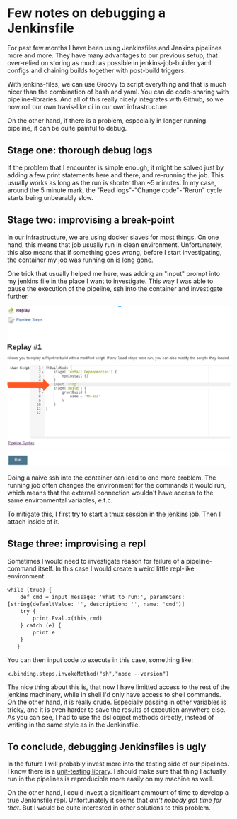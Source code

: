 <!-- 
.. title: Debugging Jenkins pipeline
.. slug: debugging-jenkins-pipeline
.. date: 2017-07-30 14:18:08 UTC+02:00
.. tags: testing, pipelines 
.. category: 
.. link: 
.. description: 
.. type: text
-->

# Few notes on debugging a Jenkinsfile

For past few months I have been using Jenkinsfiles and Jenkins pipelines more and more.
They have many advantages to our previous setup, that over-relied on storing as much as possible
in jenkins-job-builder yaml configs and chaining builds together with post-build triggers.

With jenkins-files, we can use Groovy to script everything and that is much nicer than the combination of bash and yaml.
You can do code-sharing with pipeline-libraries. And all of this really nicely integrates with Github, so we now roll our
own travis-like ci in our own infrastructure.

On the other hand, if there is a problem, especially in longer running pipeline, it can be quite painful to debug.

## Stage one: thorough debug logs 

If the problem that I encounter is simple enough, it might be solved just by adding a few print statements here and there,
and re-running the job. This usually works as long as the run is shorter than ~5 minutes. In my case, around the 5 minute mark,
the "Read logs"-"Change code"-"Rerun" cycle starts being unbearably slow.

## Stage two: improvising a break-point

In our infrastructure, we are using docker slaves for most things. On one hand, this means that job usually run in clean environment. Unfortunately, this also means that if something goes wrong, before I start investigating, the container my job was running on is long gone.

One trick that usually helped me here, was adding an "input" prompt into my jenkins file in the place I want to investigate.
This way I was able to pause the execution of the pipeline, ssh into the container and investigate further.

![Improvised breakpoint](/images/improvize_breakpoint.png)

Doing a naive ssh into the container can lead to one more problem. The running job often changes the environment for the commands it would run, which means that the external connection wouldn't have access to the same environmental variables, e.t.c.

To mitigate this, I first try to start a tmux session in the jenkins job. Then I attach inside of it.

## Stage three: improvising a repl

Sometimes I would need to investigate reason for failure of a pipeline-command itself. In this case I would create a weird little repl-like environment:

```
while (true) {
    def cmd = input message: 'What to run:', parameters: [string(defaultValue: '', description: '', name: 'cmd')]
    try {
        print Eval.x(this,cmd)
    } catch (e) {
        print e
    }
   }
```

You can then input code to execute in this case, something like:
```
x.binding.steps.invokeMethod("sh","node --version")
```

The nice thing about this is, that now I have limitted access to the rest of the jenkins machinery, while in shell I'd only have access to shell commands. On the other hand, it is really crude. Especially passing in other variables is tricky, and it is even harder to save the results of execution anywhere else. As you can see, I had to use the dsl object methods directly, instead of writing in the same style as in the Jenkinsfile. 

## To conclude, debugging Jenkinsfiles is ugly

In the future I will probably invest more into the testing side of our pipelines. I know there is a [unit-testing library](https://github.com/lesfurets/JenkinsPipelineUnit). I should make sure that thing I actually run in the pipelines is reproducible more easily on my machine as well.

On the other hand, I could invest a significant ammount of time to develop a true Jenkinsfile repl. Unfortunately it seems that *ain't nobody got time for that*. But I would be quite interested in other solutions to this problem.


